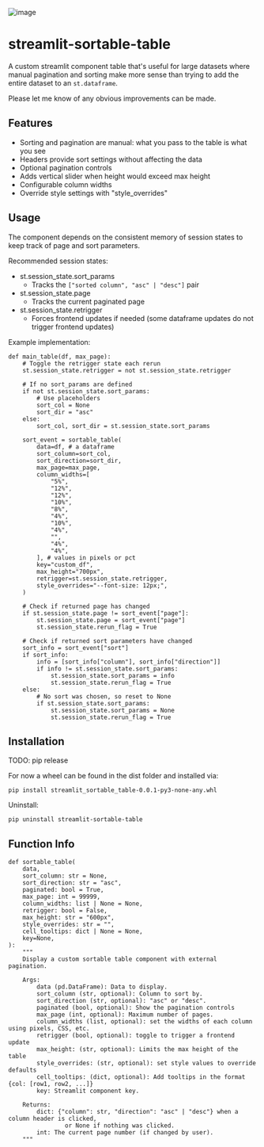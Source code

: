 ![image](https://github.com/user-attachments/assets/30b1e922-8a8b-4043-aa34-ec15df3e9cf5)

# streamlit-sortable-table
A custom streamlit component table that's useful for large datasets where manual pagination and sorting make more sense than trying to add the entire dataset to an `st.dataframe`.

Please let me know of any obvious improvements can be made.

## Features
- Sorting and pagination are manual: what you pass to the table is what you see
- Headers provide sort settings without affecting the data
- Optional pagination controls
- Adds vertical slider when height would exceed max height
- Configurable column widths
- Override style settings with "style_overrides"

## Usage
The component depends on the consistent memory of session states to keep track of page and sort parameters.

Recommended session states:
- st.session_state.sort_params
  - Tracks the `["sorted column", "asc" | "desc"]` pair
- st.session_state.page
  - Tracks the current paginated page
- st.session_state.retrigger
  - Forces frontend updates if needed (some dataframe updates do not trigger frontend updates)
 
Example implementation:
```
def main_table(df, max_page):
    # Toggle the retrigger state each rerun
    st.session_state.retrigger = not st.session_state.retrigger

    # If no sort_params are defined
    if not st.session_state.sort_params:
        # Use placeholders
        sort_col = None
        sort_dir = "asc"
    else:
        sort_col, sort_dir = st.session_state.sort_params

    sort_event = sortable_table(
        data=df, # a dataframe
        sort_column=sort_col,
        sort_direction=sort_dir,
        max_page=max_page,
        column_widths=[
            "5%",
            "12%",
            "12%",
            "10%",
            "8%",
            "4%",
            "10%",
            "4%",
            "",
            "4%",
            "4%",
        ], # values in pixels or pct
        key="custom_df",
        max_height="700px",
        retrigger=st.session_state.retrigger,
        style_overrides="--font-size: 12px;",
    )

    # Check if returned page has changed
    if st.session_state.page != sort_event["page"]:
        st.session_state.page = sort_event["page"]
        st.session_state.rerun_flag = True

    # Check if returned sort parameters have changed
    sort_info = sort_event["sort"]
    if sort_info:
        info = [sort_info["column"], sort_info["direction"]]
        if info != st.session_state.sort_params:
            st.session_state.sort_params = info
            st.session_state.rerun_flag = True
    else:
        # No sort was chosen, so reset to None
        if st.session_state.sort_params:
            st.session_state.sort_params = None
            st.session_state.rerun_flag = True
```

## Installation
TODO: pip release

For now a wheel can be found in the dist folder and installed via:

```pip install streamlit_sortable_table-0.0.1-py3-none-any.whl```

Uninstall:

```pip uninstall streamlit-sortable-table```


## Function Info
```
def sortable_table(
    data,
    sort_column: str = None,
    sort_direction: str = "asc",
    paginated: bool = True,
    max_page: int = 99999,
    column_widths: list | None = None,
    retrigger: bool = False,
    max_height: str = "600px",
    style_overrides: str = "",
    cell_tooltips: dict | None = None,
    key=None,
):
    """
    Display a custom sortable table component with external pagination.

    Args:
        data (pd.DataFrame): Data to display.
        sort_column (str, optional): Column to sort by.
        sort_direction (str, optional): "asc" or "desc".
        paginated (bool, optional): Show the pagination controls
        max_page (int, optional): Maximum number of pages.
        column_widths (list, optional): set the widths of each column using pixels, CSS, etc.
        retrigger (bool, optional): toggle to trigger a frontend update
        max_height: (str, optional): Limits the max height of the table
        style_overrides: (str, optional): set style values to override defaults
        cell_tooltips: (dict, optional): Add tooltips in the format {col: [row1, row2, ...]}
        key: Streamlit component key.

    Returns:
        dict: {"column": str, "direction": "asc" | "desc"} when a column header is clicked,
                or None if nothing was clicked.
        int: The current page number (if changed by user).
    """
```
